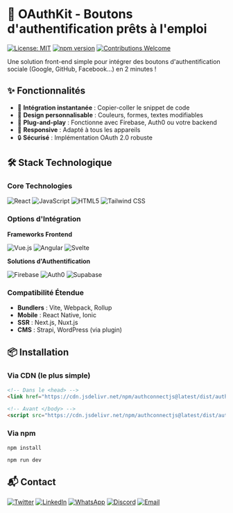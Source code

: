 # 🔐 OAuthKit - Boutons d'authentification prêts à l'emploi

[![License: MIT](https://img.shields.io/badge/License-MIT-blue.svg)](LICENSE)
[![npm version](https://img.shields.io/npm/v/authconnectjs)](https://www.npmjs.com/package/authconnectjs)
[![Contributions Welcome](https://img.shields.io/badge/contributions-welcome-brightgreen)](CONTRIBUTING.md)

Une solution front-end simple pour intégrer des boutons d'authentification sociale (Google, GitHub, Facebook...) en 2 minutes !

## ✨ Fonctionnalités

- 🚀 **Intégration instantanée** : Copier-coller le snippet de code
- 🎨 **Design personnalisable** : Couleurs, formes, textes modifiables
- 🔌 **Plug-and-play** : Fonctionne avec Firebase, Auth0 ou votre backend
- 📱 **Responsive** : Adapté à tous les appareils
- 🔒 **Sécurisé** : Implémentation OAuth 2.0 robuste

## 🛠 Stack Technologique

### Core Technologies
<p align="left">
  <img src="https://img.shields.io/badge/React-20232A?style=for-the-badge&logo=react&logoColor=61DAFB" alt="React">
  <img src="https://img.shields.io/badge/JavaScript-F7DF1E?style=for-the-badge&logo=javascript&logoColor=black" alt="JavaScript">
  <img src="https://img.shields.io/badge/HTML5-E34F26?style=for-the-badge&logo=html5&logoColor=white" alt="HTML5">
  <img src="https://img.shields.io/badge/Tailwind_CSS-38B2AC?style=for-the-badge&logo=tailwind-css&logoColor=white" alt="Tailwind CSS">
</p>

### Options d'Intégration

**Frameworks Frontend**  
<p align="left">
  <img src="https://img.shields.io/badge/Vue.js-35495E?style=flat&logo=vuedotjs&logoColor=4FC08D" alt="Vue.js">
  <img src="https://img.shields.io/badge/Angular-DD0031?style=flat&logo=angular&logoColor=white" alt="Angular">
  <img src="https://img.shields.io/badge/Svelte-4A4A55?style=flat&logo=svelte&logoColor=FF3E00" alt="Svelte">
</p>

**Solutions d'Authentification**  
<p align="left">
  <img src="https://img.shields.io/badge/Firebase-FFCA28?style=flat&logo=firebase&logoColor=black" alt="Firebase">
  <img src="https://img.shields.io/badge/Auth0-EB5424?style=flat&logo=auth0&logoColor=white" alt="Auth0">
  <img src="https://img.shields.io/badge/Supabase-3ECF8E?style=flat&logo=supabase&logoColor=white" alt="Supabase">
</p>

### Compatibilité Étendue
- **Bundlers** : Vite, Webpack, Rollup
- **Mobile** : React Native, Ionic
- **SSR** : Next.js, Nuxt.js
- **CMS** : Strapi, WordPress (via plugin)

## 📦 Installation

### Via CDN (le plus simple)
```html
<!-- Dans le <head> -->
<link href="https://cdn.jsdelivr.net/npm/authconnectjs@latest/dist/authconnect.min.css" rel="stylesheet">

<!-- Avant </body> -->
<script src="https://cdn.jsdelivr.net/npm/authconnectjs@latest/dist/authconnect.min.js"></script>
```
### Via npm
```Dependances
npm install
```
```preview
npm run dev
```

## 📬 Contact

[![Twitter](https://img.shields.io/badge/Twitter-1DA1F2?style=for-the-badge&logo=twitter&logoColor=white)](https://twitter.com/votre-handle)
[![LinkedIn](https://img.shields.io/badge/LinkedIn-0077B5?style=for-the-badge&logo=linkedin&logoColor=white)](https://linkedin.com/in/votre-profil)
[![WhatsApp](https://img.shields.io/badge/WhatsApp-25D366?style=for-the-badge&logo=whatsapp&logoColor=white)](https://wa.me/yourphonenumber)
[![Discord](https://img.shields.io/badge/Discord-5865F2?style=for-the-badge&logo=discord&logoColor=white)](https://discord.gg/votre-invite)
[![Email](https://img.shields.io/badge/Email-D14836?style=for-the-badge&logo=gmail&logoColor=white)](mailto:votre-email@domain.com)
